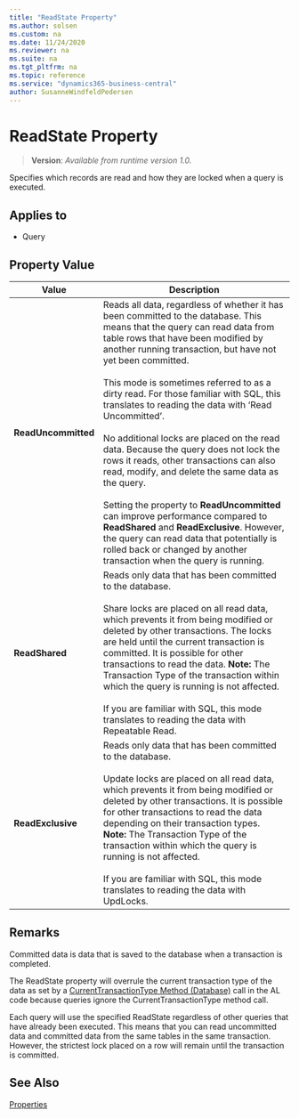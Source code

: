 ```yaml
---
title: "ReadState Property"
ms.author: solsen
ms.custom: na
ms.date: 11/24/2020
ms.reviewer: na
ms.suite: na
ms.tgt_pltfrm: na
ms.topic: reference
ms.service: "dynamics365-business-central"
author: SusanneWindfeldPedersen
---
```

[//]: # (START>DO_NOT_EDIT)
[//]: # (IMPORTANT:Do not edit any of the content between here and the END>DO_NOT_EDIT.)
[//]: # (Any modifications should be made in the .xml files in the ModernDev repo.)
# ReadState Property
> **Version**: _Available from runtime version 1.0._

Specifies which records are read and how they are locked when a query is executed.

## Applies to
-   Query

## Property Value

|Value|Description|
|-----------|---------------------------------------|
|**ReadUncommitted**|Reads all data, regardless of whether it has been committed to the database. This means that the query can read data from table rows that have been modified by another running transaction, but have not yet been committed.<br /><br /> This mode is sometimes referred to as a dirty read.  For those familiar with SQL, this translates to reading the data with ‘Read Uncommitted’.<br /><br /> No additional locks are placed on the read data. Because the query does not lock the rows it reads, other transactions can also read, modify, and delete the same data as the query.<br /><br /> Setting the property to **ReadUncommitted** can improve performance compared to **ReadShared** and **ReadExclusive**. However, the query can read data that potentially is rolled back or changed by another transaction when the query is running.|
|**ReadShared**|Reads only data that has been committed to the database.<br /><br /> Share locks are placed on all read data, which prevents it from being modified or deleted by other transactions. The locks are held until the current transaction is committed. It is possible for other transactions to read the data. **Note:**  The Transaction Type of the transaction within which the query is running is not affected. <br /><br /> If you are familiar with SQL, this mode translates to reading the data with Repeatable Read.|
|**ReadExclusive**|Reads only data that has been committed to the database.<br /><br /> Update locks are placed on all read data, which prevents it from being modified or deleted by other transactions. It is possible for other transactions to read the data depending on their transaction types. **Note:**  The Transaction Type of the transaction within which the query is running is not affected. <br /><br /> If you are familiar with SQL, this mode translates to reading the data with UpdLocks.|

[//]: # (IMPORTANT: END>DO_NOT_EDIT)


## Remarks  

Committed data is data that is saved to the database when a transaction is completed.  
  
The ReadState property will overrule the current transaction type of the data as set by a [CurrentTransactionType Method (Database)](../methods-auto/database/database-currenttransactiontype-method.md) call in the AL code because queries ignore the CurrentTransactionType method call.
  
Each query will use the specified ReadState regardless of other queries that have already been executed. This means that you can read uncommitted data and committed data from the same tables in the same transaction. However, the strictest lock placed on a row will remain until the transaction is committed.

## See Also

[Properties](devenv-properties.md)  